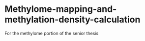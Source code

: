 # Methylome-mapping-and-methylation-density-calculation
For the methylome portion of the senior thesis

